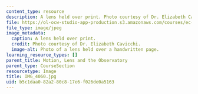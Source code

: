 ```yaml
---
content_type: resource
description: A lens held over print. Photo courtesy of Dr. Elizabeth Cavicchi.
file: https://ol-ocw-studio-app-production.s3.amazonaws.com/courses/ec-050-recreate-experiments-from-history-inform-the-future-from-the-past-galileo-january-iap-2010/b5c1daa082a280c817e6f026de0a5163_IMG_4060.jpg
file_type: image/jpeg
image_metadata:
  caption: A lens held over print.
  credit: Photo courtesy of Dr. Elizabeth Cavicchi.
  image-alt: Photo of a lens held over a handwritten page.
learning_resource_types: []
parent_title: Motion, Lens and the Observatory
parent_type: CourseSection
resourcetype: Image
title: IMG_4060.jpg
uid: b5c1daa0-82a2-80c8-17e6-f026de0a5163
---
```

